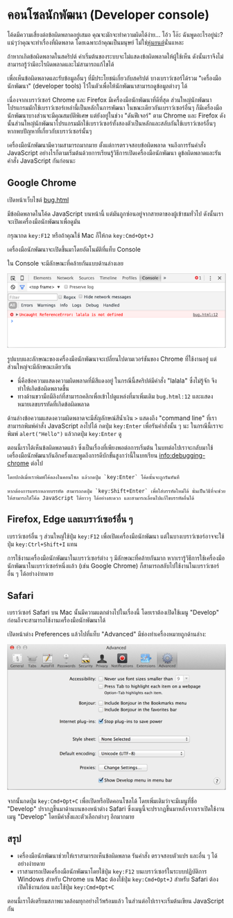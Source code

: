 # คอนโซลนักพัฒนา (Developer console)

โค้ดมีความเสี่ยงต่อข้อผิดพลาดอยู่เสมอ คุณจะมักจะทำความผิดได้ง่าย... โอ้ว โอ๊ะ ฉันพูดอะไรอยู่น่ะ? แน่ๆว่าคุณจะทำเรื่องที่ผิดพลาด โดยเฉพาะถ้าคุณเป็นมนุษย์ ไม่ใช่[หุ่นยนต์](https://en.wikipedia.org/wiki/Bender_(Futurama))นั่นแหละ

ถ้าหากเกิดข้อผิดพลาดในสคริปต์ ค่าเริ่มต้นของระบบจะไม่แสดงข้อผิดพลาดให้ผู้ใช้เห็น ดังนั้นเราจึงไม่สามารถรู้ว่ามีอะไรผิดพลาดและไม่สามารถแก้ไขได้

เพื่อเห็นข้อผิดพลาดและรับข้อมูลอื่นๆ ที่มีประโยชน์เกี่ยวกับสคริปต์ บางเบราว์เซอร์ได้รวม "เครื่องมือนักพัฒนา" (developer tools) ไว้ในตัวเพื่อให้นักพัฒนาสามารถดูข้อมูลต่างๆ ได้

เนื่องจากเบราว์เซอร์ Chrome และ Firefox มีเครื่องมือนักพัฒนาที่ดีที่สุด ส่วนใหญ่นักพัฒนาโปรแกรมมักใช้เบราว์เซอร์เหล่านี้เป็นหลักในการพัฒนา ในขณะเดียวกันเบราว์เซอร์อื่นๆ ก็มีเครื่องมือนักพัฒนาบางส่วนจะมีคุณสมบัติพิเศษ แต่ยังอยู่ในช่วง "ดันฟีเจอร์" ตาม Chrome และ Firefox ดังนั้นส่วนใหญ่นักพัฒนาโปรแกรมมักใช้เบราว์เซอร์ทั้งสองตัวเป็นหลักและสลับกันใช้เบราว์เซอร์อื่นๆ หากพบปัญหาที่เกี่ยวกับเบราว์เซอร์นั้นๆ

เครื่องมือนักพัฒนามีความสามารถมากมาย ตั้งแต่การตรวจสอบข้อผิดพลาด จนถึงการรันคำสั่ง JavaScript อย่างไรก็ตามเริ่มต้นด้วยการเรียนรู้วิธีการเปิดเครื่องมือนักพัฒนา ดูข้อผิดพลาดและรันคำสั่ง JavaScript กันก่อนนะ

## Google Chrome

เปิดหน้าเว็บไซต์ [bug.html](bug.html)

มีข้อผิดพลาดในโค้ด JavaScript บนหน้านี้ แต่มันถูกซ่อนอยู่จากสายตาของผู้เข้าชมทั่วไป ดังนั้นเราจะเปิดเครื่องมือนักพัฒนาเพื่อดูมัน

กรุณากด `key:F12` หรือถ้าคุณใช้ Mac ก็ให้กด `key:Cmd+Opt+J`

เครื่องมือนักพัฒนาจะเปิดขึ้นมาโดยอัตโนมัติที่แท็บ Console

ใน Console จะมีลักษณะที่คล้ายกันแบบด้านล่างเลย

![chrome](chrome.png)

รูปแบบและลักษณะของเครื่องมือนักพัฒนาจะเปลี่ยนไปตามเวอร์ชันของ Chrome ที่ใช้งานอยู่ แต่ส่วนใหญ่จะมีลักษณะเดียวกัน

- นี่คือข้อความแสดงความผิดพลาดที่มีสีแดงอยู่ ในกรณีนี้สคริปต์มีคำสั่ง "lalala" ซึ่งไม่รู้จัก จึงทำให้เกิดข้อผิดพลาดขึ้น
- ทางด้านขวามือมีลิงก์ที่สามารถคลิกเพื่อเข้าไปดูแหล่งที่มาเพิ่มเติม `bug.html:12` และแสดงหมายเลขบรรทัดที่เกิดข้อผิดพลาด

ด้านล่างข้อความแสดงความผิดพลาดจะมีสัญลักษณ์สีน้ำเงิน `>` แสดงถึง "command line" ที่เราสามารถพิมพ์คำสั่ง JavaScript ลงไปได้ กดปุ่ม `key:Enter` เพื่อรันคำสั่งนั้น ๆ นะ ในกรณีนี้เราจะพิมพ์ `alert("Hello")` แล้วกดปุ่ม `key:Enter` ดู

ตอนนี้เราได้เห็นข้อผิดพลาดแล้ว ซึ่งเป็นเรื่องที่เพียงพอต่อการเริ่มต้น ในบทต่อไปเราจะกลับมาใช้เครื่องมือนักพัฒนากันอีกครั้งและพูดถึงการดีบักขั้นสูงกว่านี้ในบทเรียน <info:debugging-chrome> ต่อไป

```smart header="การพิมพ์หลายบรรทัด"
โดยปกติเมื่อเราพิมพ์โค้ดลงในคอนโซล แล้วกดปุ่ม `key:Enter` โค้ดนั้นจะถูกรันทันที

หากต้องการแทรกหลายบรรทัด สามารถกดปุ่ม `key:Shift+Enter` เพื่อใส่บรรทัดใหม่ได้ นั่นเป็นวิธีที่จะช่วยให้สามารถใส่โค้ด JavaScript ได้ยาวๆ ได้อย่างสะดวก และสามารถเลื่อนไปแก้ไขบรรทัดอื่นได้
```

## Firefox, Edge และเบราว์เซอร์อื่น ๆ

เบราว์เซอร์อื่น ๆ ส่วนใหญ่ใช้ปุ่ม `key:F12` เพื่อเปิดเครื่องมือนักพัฒนา แต่ในบางเบราว์เซอร์อาจจะใช้ปุ่ม `key:Ctrl+Shift+I` แทน

การใช้งานเครื่องมือนักพัฒนาในเบราว์เซอร์ต่าง ๆ มีลักษณะที่คล้ายกันมาก หากเรารู้วิธีการใช้เครื่องมือนักพัฒนาในเบราว์เซอร์หนึ่งแล้ว (เช่น Google Chrome) ก็สามารถสลับไปใช้งานในเบราว์เซอร์อื่น ๆ ได้อย่างง่ายดาย

## Safari

เบราว์เซอร์ Safari บน Mac นั้นมีความแตกต่างไปในเรื่องนี้ โดยเราต้องเปิดใช้เมนู "Develop" ก่อนถึงจะสามารถใช้งานเครื่องมือนักพัฒนาได้

เปิดหน้าต่าง Preferences แล้วไปที่แท็บ "Advanced" มีช่องทำเครื่องหมายถูกด้านล่าง:

![safari](safari.png)

จากนั้นกดปุ่ม `key:Cmd+Opt+C` เพื่อเปิดหรือปิดคอนโซลได้ โดยเพิ่มเติมว่าจะมีเมนูที่ชื่อ "Develop" ปรากฎขึ้นมาด้านบนของหน้าต่าง Safari ซึ่งเมนูนี้จะปรากฏขึ้นมาหลังจากเราเปิดใช้งานเมนู "Develop" โดยมีคำสั่งและตัวเลือกต่างๆ อีกมากมาย

## สรุป

- เครื่องมือนักพัฒนาช่วยให้เราสามารถเห็นข้อผิดพลาด รันคำสั่ง ตรวจสอบตัวแปร และอื่น ๆ ได้อย่างง่ายดาย
- เราสามารถเปิดเครื่องมือนักพัฒนาโดยใช้ปุ่ม `key:F12` บนเบราว์เซอร์ในระบบปฏิบัติการ Windows สำหรับ Chrome บน Mac ต้องใช้ปุ่ม `key:Cmd+Opt+J` สำหรับ Safari ต้องเปิดใช้งานก่อน และใช้ปุ่ม `key:Cmd+Opt+C`

ตอนนี้เราได้เตรียมสภาพแวดล้อมทุกอย่างไว้พร้อมแล้ว ในส่วนต่อไปเราจะเริ่มต้นเขียน JavaScript กัน
